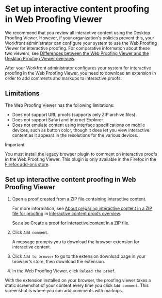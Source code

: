 

# Set up interactive content proofing in Web Proofing Viewer

We recommend that you review all interactive content using the Desktop Proofing Viewer. However, if your organization's policies prevent this, your Workfront administrator can configure your system to use the Web Proofing Viewer for interactive proofing. For comparative information about these two viewers, see [Differences between the Web Proofing Viewer and the Desktop Proofing Viewer overview](../../../../review-and-approve-work/proofing/proofing-overview/understand-differences-between-web-viewer.md).

After your Workfront administrator configures your system for interactive proofing in the Web Proofing Viewer, you need to download an extension in order to add comments and markups to interactive proofs:

## Limitations

The Web Proofing Viewer has the following limitations:

* Does not support URL proofs (supports only ZIP archive files).
* Does not support Safari and Internet Explorer.
* Does not emulate content using interface specifications on mobile devices, such as button color, though it does let you view interactive content as it appears in the resolutions for the various devices.

>[!IMPORTANT]
>
>You must install the legacy browser plugin to comment on interactive proofs in the Web Proofing Viewer. This plugin is only available in the Firefox in the [Firefox add-ons store](https://addons.mozilla.org/en-US/firefox/addon/proofhq-rich-media-review/).

## Set up interactive content proofing in Web Proofing Viewer

1. Open a proof created from a ZIP file containing interactive content.

   For more information, see [About preparing interactive content in a ZIP file for proofing](../../../../review-and-approve-work/proofing/proofing-overview/interactive-content-proofs.md#howtoprepareaninteractiveziparchive) in [Interactive content proofs overview](../../../../review-and-approve-work/proofing/proofing-overview/interactive-content-proofs.md).

   See also [Create a proof for interactive content in a ZIP file](../../../../review-and-approve-work/proofing/creating-proofs-within-workfront/generate-proof-interactive-content-.md).

1. Click `Add comment`.

   A message prompts you to download the browser extension for interactive content.

1. Click `Add to browser` to go to the extension download page in your browser's store, then download the extension.
1. In the Web Proofing Viewer, click `Reload the proof`.

With the extension installed on your browser, the proofing viewer takes a static screenshot of your content every time you click `Add comment`. This screenshot is where you can add comments with markups.

&nbsp;
